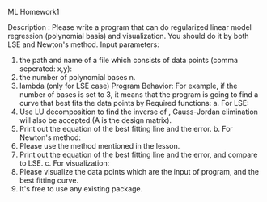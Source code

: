 ML Homework1

Description :
Please write a program that can do regularized linear model regression (polynomial basis) and
visualization.
You should do it by both LSE and Newton's method.
Input parameters:
1. the path and name of a file which consists of data points (comma seperated: x,y):
2. the number of polynomial bases n.
3. lambda (only for LSE case)
Program Behavior: For example, if the number of bases is set to 3, it means that the program
is going to find a curve that best fits the data points by
Required functions:
a. For LSE:
1. Use LU decomposition to find the inverse of , Gauss-Jordan
elimination will also be accepted.(A is the design matrix).
2. Print out the equation of the best fitting line and the error.
b. For Newton's method:
1. Please use the method mentioned in the lesson.
2. Print out the equation of the best fitting line and the error, and compare to LSE.
c. For visualization:
1. Please visualize the data points which are the input of program, and the best
fitting curve.
2. It's free to use any existing package.
